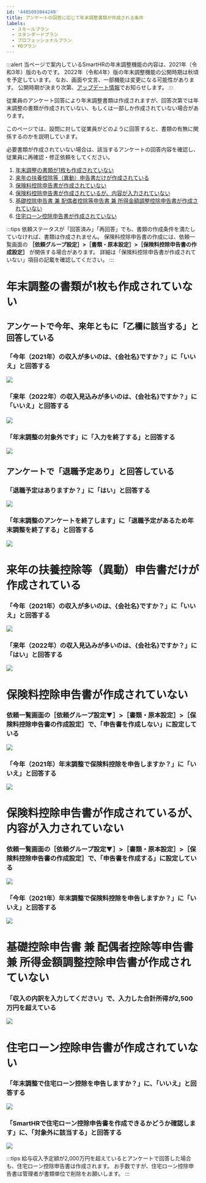 ```yaml
---
id: '4405093044249'
title: アンケートの回答に応じて年末調整書類が作成される条件
labels:
  - スモールプラン
  - スタンダードプラン
  - プロフェッショナルプラン
  - ¥0プラン
---
```

:::alert
当ページで案内しているSmartHRの年末調整機能の内容は、2021年（令和3年）版のものです。
2022年（令和4年）版の年末調整機能の公開時期は秋頃を予定しています。
なお、画面や文言、一部機能は変更になる可能性があります。
公開時期が決まり次第、[アップデート情報](https://smarthr.jp/update)でお知らせします。
:::

従業員のアンケート回答により年末調整書類は作成されますが、回答次第では年末調整の書類が作成されていない、もしくは一部しか作成されていない場合があります。

このページでは、設問に対して従業員がどのように回答すると、書類の有無に関係するのかを説明しています。

必要書類が作成されていない場合は、該当するアンケートの回答内容を確認し、従業員に再確認・修正依頼をしてください。

1.  [年末調整の書類が1枚も作成されていない](#h_01FF2REF7FJYVS2X95YWG3GHAH)
2.  [来年の扶養控除等（異動）申告書だけが作成されている](#h_01FF2RF62GPAMZXGXYWG2BK9D9)
3.  [保険料控除申告書が作成されていない](#h_01FF2RFHPZ6JYPCHEG364HE1R7)
4.  [保険料控除申告書が作成されているが、内容が入力されていない](#h_01FF2RFX4G6F8BDCC4W7XRXFR5)
5.  [基礎控除申告書 兼 配偶者控除等申告書 兼 所得金額調整控除申告書が作成されていない](#h_01FF2RG79769DT07G5ZDART6JH)
6.  [住宅ローン控除申告書が作成されていない](#h_01FF2RGGV7504H8D2KRB4V7YV1)

:::tips
依頼ステータスが「回答済み」「再回答」でも、書類の作成条件を満たしていなければ、書類は作成されません。
保険料控除申告書の作成には、依頼一覧画面の **［依頼グループ設定］>［書類・原本設定］>［保険料控除申告書の作成設定］** が関係する場合があります。
詳細は「保険料控除申告書が作成されていない」項目の記載を確認してください。
:::

# 年末調整の書類が1枚も作成されていない

## アンケートで今年、来年ともに「乙欄に該当する」と回答している

### 「今年（2021年）の収入が多いのは、{会社名}ですか？」に「いいえ」と回答する

![](./00________SmartHR____________.png)

### 「来年（2022年）の収入見込みが多いのは、{会社名}ですか？」に「いいえ」と回答する

#### ![](./01________SmartHR____________.png)

### 「年末調整の対象外です」に「入力を終了する」と回答する

![](./02________SmartHR____________.png)

## アンケートで「退職予定あり」と回答している

### 「退職予定はありますか？」に「はい」と回答する

![](./03________SmartHR____________.png)

### 「年末調整のアンケートを終了します」に「退職予定があるため年末調整を終了する」と回答する

![](./04________SmartHR____________.png)

# 来年の扶養控除等（異動）申告書だけが作成されている

### 「今年（2021年）の収入が多いのは、{会社名}ですか？」に「いいえ」と回答する

![](https://knowledge.smarthr.jp/hc/article_attachments/4407226886553/_______SmartHR____________.png)

### 「来年（2022年）の収入見込みが多いのは、{会社名}ですか？」に「はい」と回答する

![](./05________SmartHR____________.png)

# 保険料控除申告書が作成されていない

### 依頼一覧画面の［依頼グループ設定▼］>［書類・原本設定］>［保険料控除申告書の作成設定］で、「申告書を作成しない」に設定している

![](./06________SmartHR____________.png)

### 「今年（2021年）年末調整で保険料控除を申告しますか？」に「いいえ」と回答する

![](./07________SmartHR____________.png)

# 保険料控除申告書が作成されているが、内容が入力されていない

### 依頼一覧画面の［依頼グループ設定▼］>［書類・原本設定］>［保険料控除申告書の作成設定］で、「申告書を作成する」に設定している

![](./08________SmartHR____________.png)

### 「今年（2021年）年末調整で保険料控除を申告しますか？」に「いいえ」と回答する

![](https://knowledge.smarthr.jp/hc/article_attachments/4405909861785/_______SmartHR____________.png)

# 基礎控除申告書 兼 配偶者控除等申告書 兼 所得金額調整控除申告書が作成されていない

### 「収入の内訳を入力してください」で、入力した合計所得が2,500万円を超えている

![](./09________SmartHR____________.png)

# 住宅ローン控除申告書が作成されていない

### 「年末調整で住宅ローン控除を申告しますか？」に、「いいえ」と回答する

![](./10________SmartHR____________.png)

### 「SmartHRで住宅ローン控除申告書を作成できるかどうか確認します」に、「対象外に該当する」と回答する

![](./11________SmartHR____________.png)

:::tips
給与収入予定額が2,000万円を超えているとアンケートで回答した場合も、住宅ローン控除申告書は作成されます。
お手数ですが、住宅ローン控除申告書は管理者が書類単位で削除をお願いします。
:::
